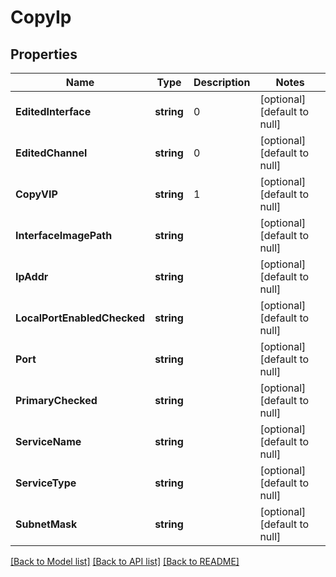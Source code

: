 # CopyIp

## Properties
Name | Type | Description | Notes
------------ | ------------- | ------------- | -------------
**EditedInterface** | **string** | 0 | [optional] [default to null]
**EditedChannel** | **string** | 0 | [optional] [default to null]
**CopyVIP** | **string** | 1 | [optional] [default to null]
**InterfaceImagePath** | **string** |  | [optional] [default to null]
**IpAddr** | **string** |  | [optional] [default to null]
**LocalPortEnabledChecked** | **string** |  | [optional] [default to null]
**Port** | **string** |  | [optional] [default to null]
**PrimaryChecked** | **string** |  | [optional] [default to null]
**ServiceName** | **string** |  | [optional] [default to null]
**ServiceType** | **string** |  | [optional] [default to null]
**SubnetMask** | **string** |  | [optional] [default to null]

[[Back to Model list]](../README.md#documentation-for-models) [[Back to API list]](../README.md#documentation-for-api-endpoints) [[Back to README]](../README.md)

